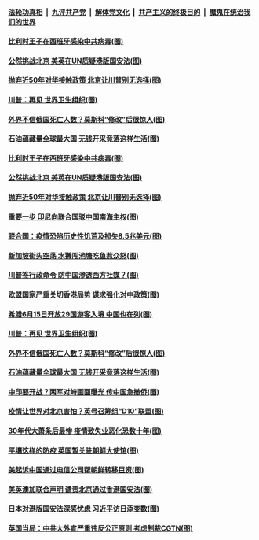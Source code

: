 

####  [法轮功真相](../../../../basic/blob/master/README.md?t=05312101) &nbsp;|&nbsp; [九评共产党](../../../../9ping.md/blob/master/README.md?t=05312101) &nbsp;|&nbsp; [解体党文化](../../../../jtdwh.md/blob/master/README.md?t=05312101)  &nbsp;|&nbsp; [共产主义的终极目的](../../../../gczydzjmd.md/blob/master/README.md?t=05312101) &nbsp;|&nbsp; [魔鬼在统治我们的世界](../../../../mgztzwmdsj.md/blob/master/README.md?t=05312101) 

#### [比利时王子在西班牙感染中共病毒(图)](../pages/p9/935042.md?t=05312101) 

#### [公然挑战北京 美英在UN质疑港版国安法(图)](../pages/p9/934982.md?t=05312101) 

#### [抛弃近50年对华接触政策 北京让川普别无选择(图)](../pages/p9/935025.md?t=05312101) 

#### [川普：再见 世界卫生组织(图)](../pages/p9/934914.md?t=05312101) 

#### [外界不信俄国死亡人数？莫斯科“修改”后很惊人(图)](../pages/p9/934895.md?t=05312101) 

#### [石油蕴藏量全球最大国 无钱开采竟落这样生活(图)](../pages/p9/934840.md?t=05312101) 

#### [比利时王子在西班牙感染中共病毒(图)](../pages/p9/935042.md?t=05312101) 

#### [公然挑战北京 美英在UN质疑港版国安法(图)](../pages/p9/934982.md?t=05312101) 

#### [抛弃近50年对华接触政策 北京让川普别无选择(图)](../pages/p9/935025.md?t=05312101) 

#### [重要一步 印尼向联合国驳中国南海主权(图)](../pages/p9/935020.md?t=05312101) 

#### [联合国：疫情恐陷历史性饥荒及损失8.5兆美元(图)](../pages/p9/934980.md?t=05312101) 

#### [新加坡街头空荡 水獭闯池塘吃鱼惹众怒(图)](../pages/p9/935018.md?t=05312101) 

#### [川普签行政命令 防中国渗透西方社媒？(图)](../pages/p9/934992.md?t=05312101) 

#### [欧盟国家严重关切香港局势 谋求强化对中政策(图)](../pages/p9/934987.md?t=05312101) 

#### [希腊6月15日开放29国游客入境 中国也在列(图)](../pages/p9/934947.md?t=05312101) 

#### [川普：再见 世界卫生组织(图)](../pages/p9/934914.md?t=05312101) 

#### [外界不信俄国死亡人数？莫斯科“修改”后很惊人(图)](../pages/p9/934895.md?t=05312101) 

#### [石油蕴藏量全球最大国 无钱开采竟落这样生活(图)](../pages/p9/934840.md?t=05312101) 

#### [中印要开战？两军对峙画面曝光 传中国急撤侨(图)](../pages/p9/934788.md?t=05312101) 

#### [疫情让世界对北京害怕？英号召筹组“D10”联盟(图)](../pages/p9/934824.md?t=05312101) 

#### [30年代大萧条后最惨 疫情致失业恶化恐数十年(图)](../pages/p9/934737.md?t=05312101) 

#### [平壤这样的防疫 英国暂关驻朝鲜大使馆(图)](../pages/p9/934742.md?t=05312101) 

#### [美起诉中国通过电信公司帮朝鲜转移巨资(图)](../pages/p9/934780.md?t=05312101) 

#### [美英澳加联合声明 谴责北京通过香港国安法(图)](../pages/p9/934778.md?t=05312101) 

#### [日本对港版国安法深感忧虑 习近平访日添变数(图)](../pages/p9/934746.md?t=05312101) 

#### [英国当局：中共大外宣严重违反公正原则 考虑制裁CGTN(图)](../pages/p9/934714.md?t=05312101) 

